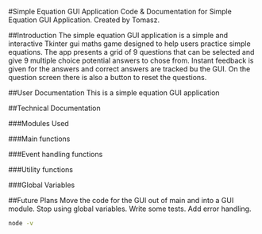 #Simple Equation GUI Application
Code & Documentation for Simple Equation GUI Application. Created by Tomasz.

##Introduction
The simple equation GUI application is a simple and interactive Tkinter gui maths game designed to help users practice simple equations.  The app presents a grid of 9 questions that can be selected and give 9 multiple choice potential answers to chose from.  Instant feedback is given for the answers and correct answers are tracked bu the GUI.  On the question screen there is also a button to reset the questions.

##User Documentation
This is a simple equation GUI application



##Technical Documentation


###Modules Used


###Main functions


###Event handling functions


###Utility functions


###Global Variables


##Future Plans
Move the code for the GUI out of main and into a GUI module.
Stop using global variables.
Write some tests.
Add error handling.



```sh
node -v
```